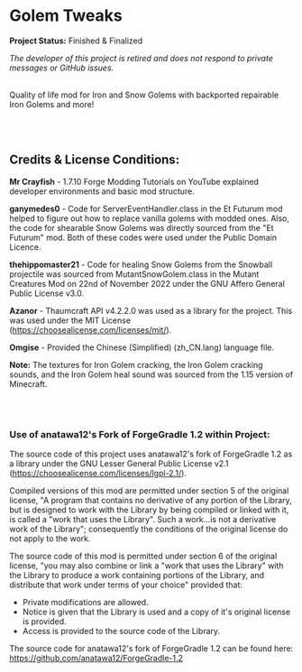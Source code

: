 # Golem Tweaks
**Project Status:** Finished & Finalized

*The developer of this project is retired and does not respond to private messages or GitHub issues.*
<br><br>

Quality of life mod for Iron and Snow Golems with backported repairable Iron Golems and more!

<br><br>

## Credits & License Conditions:
**Mr Crayfish** - 1.7.10 Forge Modding Tutorials on YouTube explained developer environments and basic mod structure.

**ganymedes0** - Code for ServerEventHandler.class in the Et Futurum mod helped to figure out how to replace vanilla golems with modded ones. Also, the code for shearable Snow Golems was directly sourced from the "Et Futurum" mod. Both of these codes were used under the Public Domain Licence.

**thehippomaster21** - Code for healing Snow Golems from the Snowball projectile was sourced from MutantSnowGolem.class in the Mutant Creatures Mod on 22nd of November 2022 under the GNU Affero General Public License v3.0.

**Azanor** - Thaumcraft API v4.2.2.0 was used as a library for the project. This was used under the MIT License (https://choosealicense.com/licenses/mit/).

**Omgise** - Provided the Chinese (Simplified) (zh_CN.lang) language file.

**Note:** The textures for Iron Golem cracking, the Iron Golem cracking sounds, and the Iron Golem heal sound was sourced from the 1.15 version of Minecraft.

<br><br>

### Use of anatawa12's Fork of ForgeGradle 1.2 within Project:
The source code of this project uses anatawa12's fork of ForgeGradle 1.2 as a library under the GNU Lesser General Public License v2.1 (https://choosealicense.com/licenses/lgpl-2.1/).
 

Compiled versions of this mod are permitted under section 5 of the original license, "A program that contains no derivative of any portion of the Library, but is designed to work with the Library by being compiled or linked with it, is called a "work that uses the Library". Such a work...is not a derivative work of the Library"; consequently the conditions of the original license do not apply to the work.


The source code of this mod is permitted under section 6 of the original license, "you may also combine or link a "work that uses the Library" with the Library to produce a work containing portions of the Library, and distribute that work under terms of your choice" provided that:
* Private modifications are allowed.
* Notice is given that the Library is used and a copy of it's original license is provided.
* Access is provided to the source code of the Library.


The source code for anatawa12's fork of ForgeGradle 1.2 can be found here: https://github.com/anatawa12/ForgeGradle-1.2
